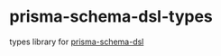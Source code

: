 # prisma-schema-dsl-types
types library for [prisma-schema-dsl](https://github.com/amplication/prisma-schema-dsl)
